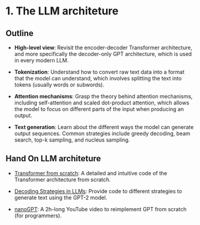 # 1. The LLM architeture

## Outline

* **High-level view**: Revisit the encoder-decoder Transformer architecture, and more specifically the decoder-only GPT architecture, which is used in every modern LLM.

* **Tokenization**: Understand how to convert raw text data into a format that the model can understand, which involves splitting the text into tokens (usually words or subwords).
* **Attention mechanisms**: Grasp the theory behind attention mechanisms, including self-attention and scaled dot-product attention, which allows the model to focus on different parts of the input when producing an output.
* **Text generation**: Learn about the different ways the model can generate output sequences. Common strategies include greedy decoding, beam search, top-k sampling, and nucleus sampling.

## Hand On LLM architeture

* [Transformer from scratch](./Transformer%20from%20scratch/Transformer%20from%20scratch.ipynb): A detailed and intuitive code of the Transformer architecture from scratch.

* [Decoding Strategies in LLMs](./Decoding%20Strategies%20in%20LLMs/Decoding%20Strategies%20in%20LLMs.ipynb): Provide code to different strategies to generate text using the GPT-2 model.

* [nanoGPT](./nanoGPT/nanoGPT.ipynb): A 2h-long YouTube video to reimplement GPT from scratch (for programmers).

